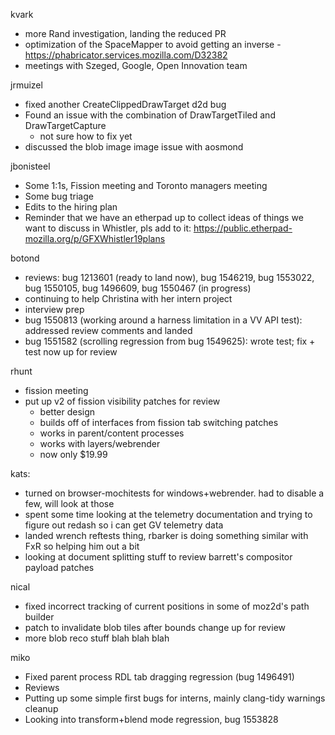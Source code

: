 kvark
  * more Rand investigation, landing the reduced PR
  * optimization of the SpaceMapper to avoid getting an inverse - https://phabricator.services.mozilla.com/D32382
  * meetings with Szeged, Google, Open Innovation team

jrmuizel
  * fixed another CreateClippedDrawTarget d2d bug
  * Found an issue with the combination of DrawTargetTiled and DrawTargetCapture
    * not sure how to fix yet
  * discussed the blob image image issue with aosmond

jbonisteel
  * Some 1:1s, Fission meeting and Toronto managers meeting
  * Some bug triage
  * Edits to the hiring plan
  * Reminder that we have an etherpad up to collect ideas of things we want to discuss in Whistler, pls add to it: https://public.etherpad-mozilla.org/p/GFXWhistler19plans

botond
  * reviews: bug 1213601 (ready to land now), bug 1546219, bug 1553022, bug 1550105, bug 1496609, bug 1550467 (in progress) 
  * continuing to help Christina with her intern project 
  * interview prep 
  * bug 1550813 (working around a harness limitation in a VV API test): addressed review comments and landed 
  * bug 1551582 (scrolling regression from bug 1549625): wrote test; fix + test now up for review

rhunt
  * fission meeting
  * put up v2 of fission visibility patches for review
    * better design
    * builds off of interfaces from fission tab switching patches
    * works in parent/content processes
    * works with layers/webrender
    * now only $19.99

kats:
  * turned on browser-mochitests for windows+webrender. had to disable a few, will look at those
  * spent some time looking at the telemetry documentation and trying to figure out redash so i can get GV telemetry data
  * landed wrench reftests thing, rbarker is doing something similar with FxR so helping him out a bit
  * looking at document splitting stuff to review barrett's compositor payload patches

nical
  * fixed incorrect tracking of current positions in some of moz2d's path builder
  * patch to invalidate blob tiles after bounds change up for review
  * more blob reco stuff blah blah blah

miko
  * Fixed parent process RDL tab dragging regression (bug 1496491)
  * Reviews
  * Putting up some simple first bugs for interns, mainly clang-tidy warnings cleanup
  * Looking into transform+blend mode regression, bug 1553828
